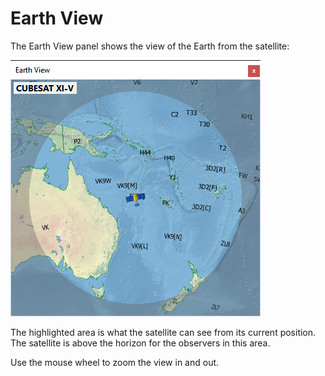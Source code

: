 # Earth View

The Earth View panel shows the view of the Earth from the satellite:

![Earth View panel](../images/earth_view.png)

The highlighted area is what the satellite can see from its current position.
<br>
The satellite is above the horizon for the observers in this area.

Use the mouse wheel to zoom the view in and out.
